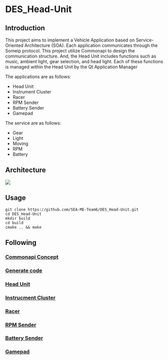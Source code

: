 # DES_Head-Unit

## Introduction
This project aims to implement a Vehicle Application based on Service-Oriented Architecture (SOA). Each application communicates through the Someip protocol. This project utilize Commonapi to design the communication structure.
And, the Head Unit includes functions such as music, ambient light, gear selection, and head light. Each of these functions is managed within the Head Unit by the Qt Application Manager

The applications are as follows:
- Head Unit
- Instrument Cluster
- Racer
- RPM Sender
- Battery Sender
- Gamepad

The service are as follows:
- Gear
- Light
- Moving
- RPM
- Battery

## Architecture
<img src="https://github.com/SEA-ME-Team6/DES_Head-Unit/assets/119277948/c43af405-a0d5-4f70-8a0d-dbde340181b0">

## Usage
```
git clone https://github.com/SEA-ME-Team6/DES_Head-Unit.git
cd DES_Head-Unit
mkdir build
cd build
cmake .. && make
```

## Following
  ### [Commonapi Concept](https://github.com/SEA-ME-Team6/DES_Head-Unit/tree/dev-communication/fidl)
  ### [Generate code](https://github.com/SEA-ME-Team6/DES_Head-Unit/tree/dev-communication/src-gen)
  ### [Head Unit](https://github.com/SEA-ME-Team6/DES_Head-Unit/tree/dev-communication/head_unit)
  ### [Instrucment Cluster](https://github.com/SEA-ME-Team6/DES_Head-Unit/tree/dev-communication/instrument_cluster)
  ### [Racer](https://github.com/SEA-ME-Team6/DES_Head-Unit/tree/dev-communication/racer)
  ### [RPM Sender](https://github.com/SEA-ME-Team6/DES_Head-Unit/tree/dev-communication/rpm_sender)
  ### [Battery Sender](https://github.com/SEA-ME-Team6/DES_Head-Unit/tree/dev-communication/battery_sender)
  ### [Gamepad](https://github.com/SEA-ME-Team6/DES_Head-Unit/tree/dev-communication/gamepad)
  
